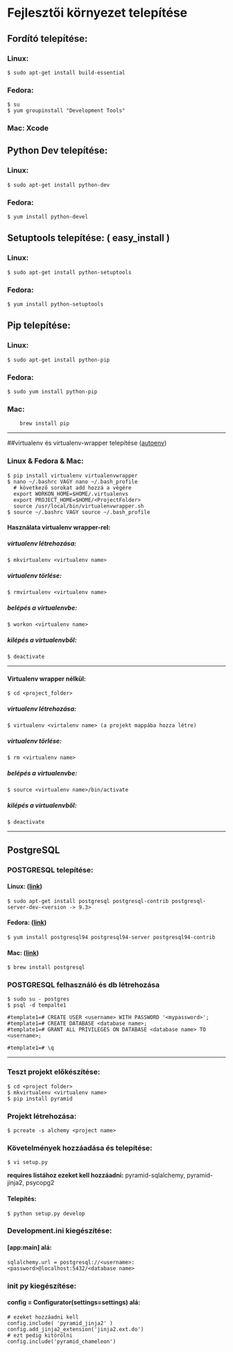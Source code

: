 # Fejlesztői környezet telepítése

## **Fordító telepítése**:

### **Linux**:  
    	
    $ sudo apt-get install build-essential
    	
### **Fedora**: 
    		
    $ su
    $ yum groupinstall "Development Tools"
    
### **Mac**: Xcode


## Python Dev telepítése:

### **Linux**: 
    	
    $ sudo apt-get install python-dev
    
### **Fedora**: 
    
    $ yum install python-devel

## Setuptools telepítése: ( easy_install )

### **Linux**: 
    
    $ sudo apt-get install python-setuptools
    
### **Fedora**: 
    
    $ yum install python-setuptools


## Pip telepítése:

### **Linux**: 
    
    $ sudo apt-get install python-pip
    
### **Fedora**: 
    
    $ sudo yum install python-pip
    
### **Mac**: 
    
    	brew install pip

----- 
##virtualenv és virtualenv-wrapper telepítése ([autoenv](https://github.com/kennethreitz/autoenv))

### **Linux & Fedora & Mac**:
    
    $ pip install virtualenv virtualenvwrapper
    $ nano ~/.bashrc VAGY nano ~/.bash_profile
      # következő sorokat add hozzá a végére
      export WORKON_HOME=$HOME/.virtualenvs
      export PROJECT_HOME=$HOME/<ProjectFolder>
      source /usr/local/bin/virtualenvwrapper.sh
    $ source ~/.bashrc VAGY source ~/.bash_profile

#### Használata virtualenv wrapper-rel:
    
##### **virtualenv létrehozása**: 
   
    $ mkvirtualenv <virtualenv name>
       
##### **virtualenv törlése**: 
       		
    $ rmvirtualenv <virtualenv name>
   	
##### **belépés a virtualenvbe**: 
   	
   	$ workon <virtualenv name>
  
##### **kilépés a virtualenvből**:
   
   	$ deactivate

--------

#### Virtualenv wrapper nélkül:

    $ cd <project_folder>
   
##### **virtualenv létrehozása**: 
        		
    $ virtualenv <virtalenv name> (a projekt mappába hozza létre)
   	
##### **virtualenv törlése**: 
   			
   	$ rm <virtualenv name>
   	
##### **belépés a virtualenvbe**: 
   	
   	$ source <virtualenv name>/bin/activate
    
    
##### **kilépés a virtualenvből**: 
    	
    $ deactivate
   
   ------------

## PostgreSQL

### POSTGRESQL telepítése:

#### **Linux**: ([link](https://www.digitalocean.com/community/tutorials/how-to-install-and-use-postgresql-on-ubuntu-14-04))
    
    $ sudo apt-get install postgresql postgresql-contrib postgresql-server-dev-<version -> 9.3> 
    	
 
    
#### **Fedora**: ([link](http://www.if-not-true-then-false.com/2012/install-postgresql-on-fedora-centos-red-hat-rhel/))
    	
    $ yum install postgresql94 postgresql94-server postgresql94-contrib 
    
#### **Mac**: ([link](http://www.moncefbelyamani.com/how-to-install-postgresql-on-a-mac-with-homebrew-and-lunchy/))
    		
    $ brew install postgresql 
    		

###  POSTGRESQL felhasználó és db létrehozása

	$ sudo su - postgres
	$ psql -d tempalte1
	
	#template1=# CREATE USER <username> WITH PASSWORD '<mypassword>';
	#template1=# CREATE DATABASE <database name>;
	#template1=# GRANT ALL PRIVILEGES ON DATABASE <database name> TO <username>;
	
	#template1=# \q
	
------

### Teszt projekt előkészítése:

    $ cd <project folder>
    $ mkvirtualenv <virtualenv name>
    $ pip install pyramid

### Projekt létrehozása:

    $ pcreate -s alchemy <project name>

### Követelmények hozzáadása és telepítése:
    	
    $ vi setup.py
    	
    
   **requires listához ezeket kell hozzáadni:** pyramid-sqlalchemy, pyramid-jinja2, psycopg2

	
#### **Telepítés**:
	
    $ python setup.py develop

### Development.ini kiegészítése:

#### **[app:main] alá**:

    sqlalchemy.url = postgresql://<username>:<password>@localhost:5432/<database name>


### init py kiegészítése:

#### **config = Configurator(settings=settings) alá:**
    # ezeket hozzáadni kell
    config.include( 'pyramid_jinja2' )
    config.add_jinja2_extension('jinja2.ext.do')
    # ezt pedig kitörölni
    config.include('pyramid_chameleon')










